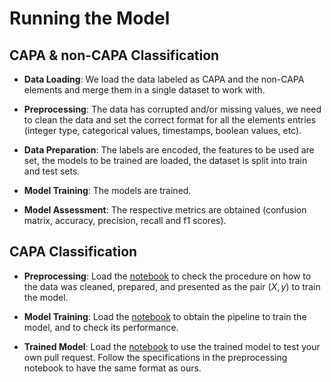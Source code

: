 
# Running the Model

## CAPA & non-CAPA Classification 

* **Data Loading**: We load the data labeled as CAPA and the non-CAPA elements and merge them in a single dataset to work with. 

* **Preprocessing**: The data has corrupted and/or missing values, we need to clean the data and set the correct format for all the elements entries (integer type, categorical values, timestamps, boolean values, etc).

* **Data Preparation**: The labels are encoded, the features to be used are set, the models to be trained are loaded, the dataset is split into train and test sets.

* **Model Training**: The models are trained. 

* **Model Assessment**: The respective metrics are obtained (confusion matrix, accuracy, precision, recall and f1 scores).

## CAPA Classification 

* **Preprocessing**: Load the [notebook](https://colab.research.google.com/drive/11imVJi9-O7OFrX1yJutDH3Brlkr5MOFC?usp=sharing) to check the procedure on how to the data was cleaned, prepared, and presented as the pair $(X,y)$ to train the model.

* **Model Training**: Load the [notebook](https://colab.research.google.com/drive/1-QfY-rx7Hi1HP4vyngtcFv1_U8r-8cOa?usp=sharing) to obtain the pipeline to train the model, and to check its performance.

* **Trained Model**: Load the [notebook](https://colab.research.google.com/drive/1sb8_AI7VoGTB5Ntro1ZZSb9YVkLGSdpx?usp=sharing) to use the trained model to test your own pull request. Follow the specifications in the preprocessing notebook to have the same format as ours. 

